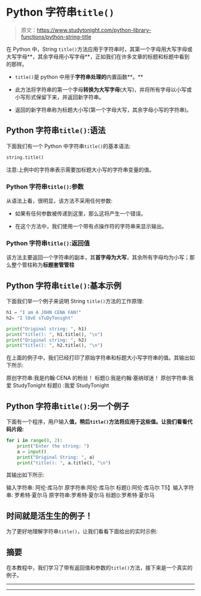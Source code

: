 # Python 字符串`title()`

> 原文：<https://www.studytonight.com/python-library-functions/python-string-title>

在 Python 中，String `title()`方法应用于字符串时，其第一个字母用大写字母或大写字母**，其余字母用小写字母**，正如我们在许多文章的标题和标题中看到的那样。

*   `title()`是 python 中用于**字符串处理的**内置函数**。**

*   此方法将字符串的第一个字母**转换为大写字母**(大写)，并将所有字母以小写或小写形式保留下来，并返回新字符串。

*   返回的新字符串称为标题大小写(第一个字母大写，其余字母小写的字符串)。

## Python 字符串`title()`:语法

下面我们有一个 Python 中字符串`title()`的基本语法:

```py
string.title()
```

注意:上例中的字符串表示需要加标题大小写的字符串变量的值。

### Python 字符串`title()`:参数

从语法上看，很明显，该方法不采用任何参数:

*   如果有任何参数被传递到这里，那么这将产生一个错误。

*   在这个方法中，我们使用一个带有点操作符的字符串来显示输出。

### Python 字符串`title()`:返回值

该方法主要返回一个字符串的副本，其**首字母为大写**，其余所有字母均为小写；那么整个管柱称为**标题套管管柱**

## Python 字符串`title()`:基本示例

下面我们举一个例子来说明 String `title()`方法的工作原理:

```py
h1 = "I am A JOHN CENA FAN!"
h2= "I lOvE sTuDyTonight"

print("Original string: ", h1)
print("title(): ", h1.title(), "\n")
print("Original string: ", h2)
print("title(): ", h2.title(), "\n") 
```

在上面的例子中，我们已经打印了原始字符串和标题大小写字符串的值。其输出如下所示:

原创字符串:我是约翰·CENA 的粉丝！
标题():我是约翰·塞纳球迷！
原创字符串:我爱 StudyTonight
标题() :我爱 StudyTonight

## Python 字符串`title()`:另一个例子

下面有一个程序，用户输入**值，稍后`title()`方法将应用于这些值。让我们看看代码片段:**

```py
for i in range(0, 2):
    print("Enter the string: ")
    a = input()
    print("Original String: ", a)
    print("title(): ", a.title(), "\n")
```

其输出如下所示:

输入字符串:
阿伦·库马尔
原字符串:阿伦·库马尔
标题():阿伦·库马尔
T5】输入字符串:
罗希特·夏尔马
原字符串:罗希特·夏尔马
标题():罗希特·夏尔马

## 时间就是活生生的例子！

为了更好地理解字符串`title()`，让我们看看下面给出的实时示例:

## 摘要

在本教程中，我们学习了带有返回值和参数的`title()`方法，接下来是一个真实的例子。

* * *

* * *